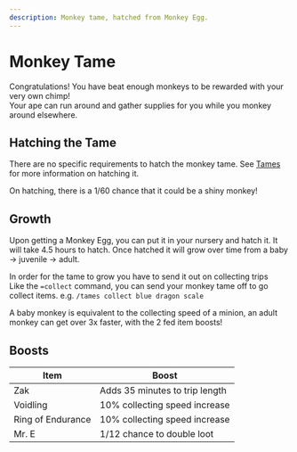 ```yaml
---
description: Monkey tame, hatched from Monkey Egg.
---
```


# Monkey Tame

Congratulations! You have beat enough monkeys to be rewarded with your very own chimp!\
Your ape can run around and gather supplies for you while you monkey around elsewhere.

## Hatching the Tame

There are no specific requirements to hatch the monkey tame. See [Tames](../../custom-items/tames/#hatching-the-tame) for more information on hatching it.&#x20;

On hatching, there is a 1/60 chance that it could be a shiny monkey!

## Growth

Upon getting a Monkey Egg, you can put it in your nursery and hatch it. It will take 4.5 hours to hatch. Once hatched it will grow over time from a baby -> juvenile -> adult.&#x20;

In order for the tame to grow you have to send it out on collecting trips\
Like the `=collect` command, you can send your monkey tame off to go collect items. e.g. `/tames collect blue dragon scale`

A baby monkey is equivalent to the collecting speed of a minion, an adult monkey can get over 3x faster, with the 2 fed item boosts!

## Boosts

| Item              | Boost                          |
| ----------------- | ------------------------------ |
| Zak               | Adds 35 minutes to trip length |
| Voidling          | 10% collecting speed increase  |
| Ring of Endurance | 10% collecting speed increase  |
| Mr. E             | 1/12 chance to double loot     |
